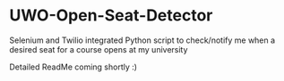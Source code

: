 # UWO-Open-Seat-Detector
Selenium and Twilio integrated Python script to check/notify me when a desired seat for a course opens at my university

Detailed ReadMe coming shortly :)

